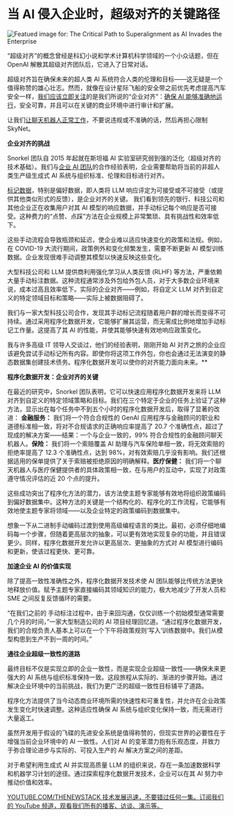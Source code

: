 # 当 AI 侵入企业时，超级对齐的关键路径

![Featued image for: The Critical Path to Superalignment as AI Invades the Enterprise](https://cdn.thenewstack.io/media/2024/07/a7f3c072-tree-3095703_1280-1024x682.jpg)

“超级对齐”的概念曾经是科幻小说和学术计算机科学领域的一个小众话题，但在 OpenAI 解散其超级对齐团队后，它进入了日常对话。

超级对齐旨在确保未来的超人类 AI 系统符合人类的伦理和目标——这无疑是一个值得称赞的雄心壮志。然而，就像在设计星际飞船的安全带之前优先考虑提高汽车安全一样，[我们应该立即关注](https://thenewstack.io/entrepreneurship-for-engineers-why-team-alignment-matters/)的是我们所说的“企业对齐”：[确保 AI 能够准确地运行](https://thenewstack.io/yes-orchestration-is-for-ai-too/)，安全可靠，并且可以在关键的商业环境中进行审计和扩展。

让我们[让聊天机器人正常工作](https://thenewstack.io/building-smarter-chatbots-with-advanced-language-models/)，不要说违规或不准确的话，然后再担心限制 SkyNet。

**企业对齐的挑战**

Snorkel 团队自 2015 年起就在斯坦福 AI 实验室研究弱到强的泛化（超级对齐的技术基础）。我们与[企业 AI 团队](https://thenewstack.io/enterprise-ai-requires-a-lean-mean-data-machine/)的合作经验表明，企业需要帮助将当前的非超人类生产级生成式 AI 系统与组织标准、伦理和目标进行对齐。

[标记数据](https://thenewstack.io/the-new-face-of-data-quality-anomalo-and-automated-monitoring/)，特别是偏好数据，即人类将 LLM 响应评定为可接受或不可接受（或提供其他类似形式的反馈），是企业对齐的关键。
我们看到领先的银行、科技公司和其他企业正在收集用户对其 AI 模型的响应数据，并手动标记每个响应是否可接受。这种费力的“点赞、点踩”方法在企业规模上非常繁琐、具有挑战性和效率低下。

这些手动流程会导致瓶颈和延迟，使企业难以适应快速变化的政策和法规。例如，在 COVID-19 大流行期间，政策例外和变化频繁发生，需要不断更新 AI 模型训练数据。企业发现很难手动调整其模型以快速反映这些变化。

大型科技公司和 LLM 提供商利用强化学习从人类反馈 (RLHF) 等方法，严重依赖大量手动标注数据。这种流程通常涉及外包给外包人员，对于大多数企业环境来说，成本过高且效率低下。实际的企业对齐——例如，将自定义 LLM 对齐到自定义的特定领域目标和策略——实际上被数据阻碍了。

我们与一家大型科技公司合作，发现其手动标记流程随着用户群的增长而变得不可持续。通过采用程序化数据开发，它能够扩展其运营，而无需成比例地增加手动标记工作量。这提高了其 AI 的性能，并使其能够快速有效地响应政策变化。

我与许多高级 IT 领导人交谈过，他们的经验表明，刚刚开始 AI 对齐之旅的企业应该避免尝试手动标记所有内容。即使你将这项工作外包，你也会通过无法演变的静态数据集创建技术债务。程序化数据开发可以使你的对齐能力面向未来。**

**程序化数据开发：企业对齐的关键**

在最近的研究中，Snorkel 团队表明，它可以快速应用程序化数据开发来将 LLM 对齐到自定义的特定领域策略和目标。我们在三个特定于企业的任务上验证了这种方法，显示出在每个任务中不到五个小时的程序化数据开发后，取得了显著的改进：
**金融服务：** 我们将一个符合合规性的 GenAI 应用程序与金融顾问的职业和道德标准相一致，将对不合规请求的正确响应率提高了 20.7 个准确性点，超过了现成的解决方案——结果：一个与企业一致的，99% 符合合规性的金融顾问聊天机器人。**保险：** 我们将一个索赔覆盖 AI 助理与汽车保险单相一致，将无效索赔的拒绝率提高了 12.3 个准确性点，达到 98%，对有效索赔几乎没有影响。我们还根据适用的保单提供了关于索赔被拒绝原因的明确解释。**医疗保健：** 我们将一个聊天机器人与医疗保健提供者的具体政策相一致，在与用户的互动中，实现了对政策遵守情况评估的近 20 个点的提升。

这些成功突出了程序化方法的潜力，该方法使主题专家能够有效地将组织政策编码到偏好数据集中。这种方法的关键是一个结构化的、程序化的工作流程，它能够有效地使主题专家将领域——以及企业特定的政策编码到数据集中。

想象一下从二进制手动编码过渡到使用高级编程语言的类比。最初，必须仔细地编码每一个步骤，但随着更高层次的抽象，可以更有效地实现复杂的功能，并且错误更少。同样，程序化数据开发允许以更高层次、更抽象的方式对 AI 模型进行编码和更新，使该过程更快、更可靠。

**加速企业 AI 的价值实现**

除了提高一致性准确性之外，程序化数据开发技术使 AI 团队能够比传统方法更快地释放价值。赋予主题专家直接编码其领域知识的能力，极大地减少了开发人员和 SME 之间反复反馈循环的需要。

“在我们之前的  手动标注过程中，由于来回沟通，仅仅训练一个初始模型通常需要几个月的时间，”一家大型制造公司的 AI 项目经理回忆道。“通过程序化数据开发，我们的合规负责人基本上可以在一个下午将政策规则‘写入’训练数据中。我们从模型构思到生产不到一周的时间。”

**通往企业超级一致性的道路**

最终目标不仅是实现立即的企业一致性，而是实现企业超级一致性——确保未来更强大的 AI 系统与组织标准保持一致。这段旅程从实际的、渐进的步骤开始。通过解决企业环境中的当前挑战，我们为更广泛的超级一致性目标铺平了道路。

程序化方法提供了当今动态商业环境所需的快速性和可重复性，并允许在企业政策发生变化时快速调整。这种适应性确保 AI 系统与组织变化保持一致，而无需进行大量返工。

虽然开发用于假设的飞碟的先进安全系统是值得称赞的，但现实世界的必要性在于增强当前企业环境中的 AI 一致性。人们对 AI 的变革潜力抱有乐观态度，并致力于弥合理论进步与实际的、可投入生产的 AI 解决方案之间的差距。

对于希望利用生成式 AI 并实现高质量 LLM 的组织来说，存在一条加速数据科学和机器学习计划的途径。通过探索程序化数据开发技术，企业可以在其 AI 努力中推动价值和效率。

[
YOUTUBE.COM/THENEWSTACK
技术发展迅速，不要错过任何一集。订阅我们的 YouTube
频道，观看我们所有的播客、访谈、演示等。
](https://youtube.com/thenewstack?sub_confirmation=1)